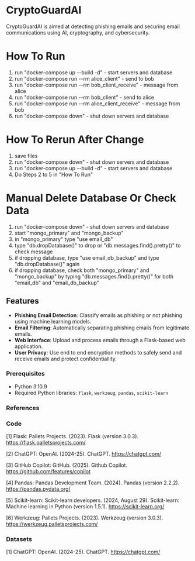 # CryptoGuardAI

CryptoGuardAI is aimed at detecting phishing emails and securing email communications using AI, cryptography, and cybersecurity.
# How To Run
1) run "docker-compose up --build -d" - start servers and database
2) run "docker-compose run --rm alice_client" - send to bob
3) run "docker-compose run --rm bob_client_receive" - message from alice
4) run "docker-compose run --rm bob_client" - send to alice
5) run "docker-compose run --rm alice_client_receive" - message from bob
6) run "docker-compose down" - shut down servers and database

# How To Rerun After Change
1) save files
2) run "docker-compose down" - shut down servers and database
3) run "docker-compose up --build -d" - start servers and database
4) Do Steps 2 to 5 in "How To Run"

# Manual Delete Database Or Check Data
1) run "docker-compose down" - shut down servers and database
2) start "mongo_primary" and "mongo_backup"
3) in "mongo_primary" type "use email_db"
4) type "db.dropDatabase()" to drop or "db.messages.find().pretty()" to check message
5) if dropping database, type "use email_db_backup" and type "db.dropDatabase()" again
6) if dropping database, check both "mongo_primary" and "mongo_backup" by typing "db.messages.find().pretty()" for both "email_db" and "email_db_backup"

## Features

- **Phishing Email Detection**: Classify emails as phishing or not phishing using machine learning models.
- **Email Filtering**: Automatically separating phishing emails from legitimate emails.
- **Web Interface**: Upload and process emails through a Flask-based web application.
- **User Privacy**: Use end to end encryption methods to safely send and receive emails and protect confidentiallity.

### Prerequisites

- Python 3.10.9
- Required Python libraries: `flask`, `werkzeug`, `pandas`, `scikit-learn`

### References
### Code
[1] Flask: Pallets Projects. (2023). Flask (version 3.0.3). https://flask.palletsprojects.com/

[2] ChatGPT: OpenAI. (2024-25). ChatGPT. https://chatgpt.com/

[3] GitHub Copilot: GitHub. (2025). Github Copilot. https://github.com/features/copilot

[4] Pandas: Pandas Development Team. (2024). Pandas (version 2.2.2). https://pandas.pydata.org/

[5] Scikit-learn: Scikit-learn developers. (2024, August 29). Scikit-learn: Machine learning in Python (version 1.5.1). https://scikit-learn.org/

[6] Werkzeug: Pallets Projects. (2023). Werkzeug (version 3.0.3). https://werkzeug.palletsprojects.com/

### Datasets
[1] ChatGPT: OpenAI. (2024-25). ChatGPT. https://chatgpt.com/

